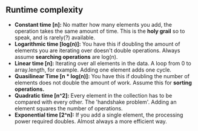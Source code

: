 ## Runtime complexity

- **Constant time [n]:** No matter how many elements you add, the operation takes the same amount of time. This is the **holy grail** so to speak, and is rarely(?) available.
- **Logarithmic time [log(n)]:** You have this if doubling the amount of elements you are iterating over doesn't double operations. Always assume **searching operations** are log(n).
- **Linear time [n]:** Iterating over all elements in the data. A loop from 0 to array.length, for example. Adding one element adds one cycle.
- **Quasilinear Time [n * log(n)]:** You have this if doubling the number of elements does not double the amount of work. Assume this for **sorting operations.**
- **Quadratic time [n^2]:** Every element in the collection has to be compared with every other. The 'handshake problem'. Adding an element squares the number of operations.
- **Exponential time [2^n]:** If you add a single element, the processing power required doubles. Almost always a more efficient way.
